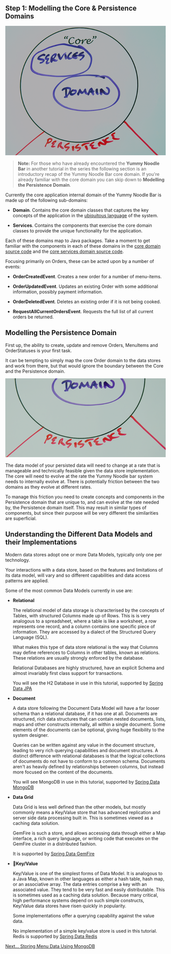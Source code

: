 ## Step 1: Modelling the Core & Persistence Domains

![Introducing the Persistence Integration Domain](../images/life-preserver-zoom-in-core.png)

> **Note:** For those who have already encountered the **Yummy Noodle Bar** in another tutorial in the series the following section is an introductory recap of the Yummy Noodle Bar core domain. If you're already familiar with the core domain you can skip down to **Modelling the Persistence Domain**.

Currently the core application internal domain of the Yummy Noodle Bar is made up of the following sub-domains:

* **Domain**. Contains the core domain classes that captures the key concepts of the application in the [ubiquitous language](http://martinfowler.com/bliki/UbiquitousLanguage.html) of the system.

* **Services**. Contains the components that exercise the core domain classes to provide the unique functionality for the application.

Each of these domains map to Java packages. Take a moment to get familiar with the components in each of these domains in the [core domain source code](https://github.com/spring-guides/tut-data/tree/master/initial/src/main/java/com/yummynoodlebar/core/domain) and the [core services domain source code](https://github.com/spring-guides/tut-data/tree/master/initial/src/main/java/com/yummynoodlebar/core/services).

Focusing primarily on Orders, these can be acted upon by a number of events:

* **OrderCreatedEvent**. Creates a new order for a number of menu-items.

* **OrderUpdatedEvent**. Updates an existing Order with some additional information, possibly payment information.

* **OrderDeletedEvent**. Deletes an existing order if it is not being cooked.

* **RequestAllCurrentOrdersEvent**. Requests the full list of all current orders be returned.

## Modelling the Persistence Domain

First up, the ability to create, update and remove Orders, MenuItems and OrderStatuses is your first task.

It can be tempting to simply map the core Order domain to the data stores and work from there, but that would ignore the boundary between the Core and the Persistence domain.

![The Boundary between Core and Persistence](../images/life-preserver-zoom-in-on-boundary.png)

The data model of your persisted data will need to change at a rate that is manageable and technically feasible given the data store implementation. The core will need to evolve at the rate the Yummy Noodle bar system needs to internally evolve at. There is potentially friction between the two domains as they evolve at different rates.

To manage this friction you need to create concepts and components in the Persistence domain that are unique to, and can evolve at the rate needed by, the Persistence domain itself. This may result in similar types of components, but since their purpose will be very different the similarities are superficial.

## Understanding the Different Data Models and their Implementations

Modern data stores adopt one or more Data Models, typically only one per technology. 

Your interactions with a data store, based on the features and limitations of its data model, will vary and so different capabilities and data access patterns are applied.

Some of the most common Data Models currently in use are:

* **Relational**

	The relational model of data storage is characterised by the concepts of Tables, with structured Columns made up of Rows.  This is is very analogous to a spreadsheet, where a table is like a worksheet, a row represents one record, and a column contains one specific piece of information. They are accessed by a dialect of the Structured Query Language (SQL). 

	What makes this type of data store relational is the way that Columns may define references to Columns in other tables, known as relations. These relations are usually strongly enforced by the database.

	Relational Databases are highly structured, have an explicit Schema and almost invariably first class support for transactions.

	You will see the H2 Database in use in this tutorial, supported by [Spring Data JPA](http://projects.spring.io/spring-data-jpa/)
    
* **Document**

	A data store following the Document Data Model will have a far looser schema than a relational database, if it has one at all. Documents are structured, rich data structures that can contain nested documents, lists, maps and other constructs internally, all within a single document. Some elements of the documents can be optional, giving huge flexibility to the system designer.

	Queries can be written against any value in the document structure, leading to very rich querying capabilities and document structures.  A distinct difference with relational databases is that the logical collections of documents do not have to conform to a common schema. Documents aren't as heavily defined by relationships between columns, but instead more focused on the content of the documents.

	You will see MongoDB in use in this tutorial, supported by [Spring Data MongoDB](http://www.springsource.org/spring-data/mongodb)

* **Data Grid**

	Data Grid is less well defined than the other models, but mostly commonly means a Key/Value store that has advanced replication and server side data processing built in. This is sometimes viewed as a caching data solution.

	GemFire is such a store, and allows accessing data through either a Map interface, a rich query language, or writing code that executes on the GemFire cluster in a distributed fashion.

	It is supported by [Spring Data GemFire](http://www.springsource.org/spring-gemfire)

* **Key/Value**

	Key/Value is one of the simplest forms of Data Model.  It is analogous to a Java Map, known in other languages as either a hash table, hash map, or an associative array. The data entries comprise a key with an associated value. They tend to be very fast and easily distributable. This is sometimes used as a caching data solution. Because many critical, high performance systems depend on such simple constructs, Key/Value data stores have risen quickly in popularity.

	Some implementations offer a querying capability against the value data.

	No implementation of a simple key/value store is used in this tutorial. Redis is supported by [Spring Data Redis](http://www.springsource.org/spring-data/redis)

[Next… Storing Menu Data Using MongoDB](../2/)





